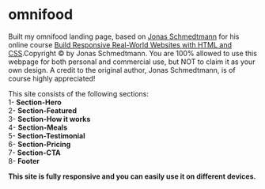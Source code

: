 # omnifood

Built my omnifood landing page, based on <a href="#" class="footer__link">Jonas Schmedtmann</a> for
            his online course
            <a href="#" class="footer__link"> Build Responsive Real-World Websites with HTML and CSS</a>.Copyright
            &copy; by Jonas Schmedtmann. You are 100% allowed to use this
            webpage for both personal and commercial use, but NOT to claim it as
            your own design. A credit to the original author, Jonas Schmedtmann,
            is of course highly appreciated!

This site consists of the following sections:</br>
1- <strong>Section-Hero</strong></br>
2- <strong>Section-Featured</strong></br>
3- <strong>Section-How it works</strong></br>
4- <strong>Section-Meals</strong></br>
5- <strong>Section-Testimonial</strong></br>
6- <strong>Section-Pricing</strong></br>
7- <strong>Section-CTA</strong></br>
8- <strong>Footer</strong></br>

<strong>This site is fully responsive and you can easily use it on different devices.</strong>
